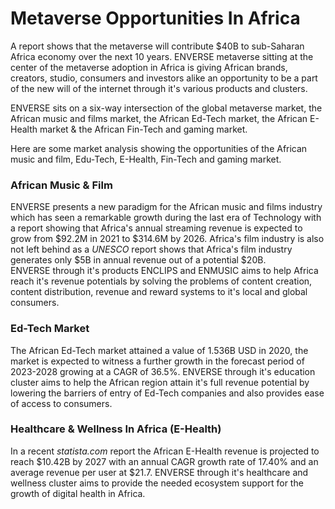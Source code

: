 # Metaverse Opportunities In Africa

A report shows that the metaverse will contribute $40B to sub-Saharan Africa economy over the next 10 years. ENVERSE metaverse sitting at the center of the metaverse adoption in Africa is giving African brands, creators, studio, consumers and investors alike an opportunity to be a part of the new will of the internet through it's various products and clusters.

ENVERSE sits on a six-way intersection of the global metaverse market, the African music and films market, the African Ed-Tech market, the African E-Health market & the African Fin-Tech and gaming market.

Here are some market analysis showing the opportunities of the African music and film, Edu-Tech, E-Health, Fin-Tech and gaming market.

### African Music & Film

ENVERSE presents a new paradigm for the African music and films industry which has seen a remarkable growth during the last era of Technology with a report showing that Africa's annual streaming revenue is expected to grow from $92.2M in 2021 to $314.6M by 2026. Africa's film industry is also not left behind as a _UNESCO_ report shows that Africa's film industry generates only $5B in annual revenue out of a potential $20B. \
ENVERSE through it's products ENCLIPS and ENMUSIC aims to help Africa reach it's revenue potentials by solving the problems of content creation, content distribution, revenue and reward systems to it's local and global consumers.

### Ed-Tech Market

The African Ed-Tech market attained a value of 1.536B USD in 2020, the market is expected to witness a further growth in the forecast period of 2023-2028 growing at a CAGR of 36.5%. ENVERSE through it's education cluster aims to help the African region attain it's full revenue potential by lowering the barriers of entry of Ed-Tech companies and also provides ease of access to consumers.

### Healthcare & Wellness In Africa (E-Health)

In a recent _statista.com_ report the African E-Health revenue is projected to reach $10.42B by 2027 with an annual CAGR growth rate of 17.40% and an average revenue per user at $21.7. ENVERSE through it's healthcare and wellness cluster aims to provide the needed ecosystem support for the growth of digital health in Africa.

